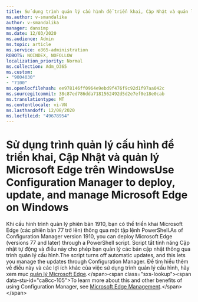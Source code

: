 ```yaml
---
title: Sử dụng trình quản lý cấu hình để triển khai, Cập Nhật và quản lý Microsoft Edge trên Windows
ms.author: v-smandalika
author: v-smandalika
manager: dansimp
ms.date: 12/03/2020
ms.audience: Admin
ms.topic: article
ms.service: o365-administration
ROBOTS: NOINDEX, NOFOLLOW
localization_priority: Normal
ms.collection: Adm_O365
ms.custom:
- "9004030"
- "7100"
ms.openlocfilehash: ee978146ff0964e9ebd9f476f9c92d1f97aa042c
ms.sourcegitcommit: 38c87ed786dda7181562492d5d2e7ef0e18e0cab
ms.translationtype: MT
ms.contentlocale: vi-VN
ms.lasthandoff: 12/08/2020
ms.locfileid: "49678954"
---
```

# <a name="use-configuration-manager-to-deploy-update-and-manage-microsoft-edge-on-windows"></a><span data-ttu-id="ca8cc-102">Sử dụng trình quản lý cấu hình để triển khai, Cập Nhật và quản lý Microsoft Edge trên Windows</span><span class="sxs-lookup"><span data-stu-id="ca8cc-102">Use Configuration Manager to deploy, update, and manage Microsoft Edge on Windows</span></span>

<span data-ttu-id="ca8cc-103">Khi cấu hình trình quản lý phiên bản 1910, bạn có thể triển khai Microsoft Edge (các phiên bản 77 trở lên) thông qua một tập lệnh PowerShell.</span><span class="sxs-lookup"><span data-stu-id="ca8cc-103">As of Configuration Manager version 1910, you can deploy Microsoft Edge (versions 77 and later) through a PowerShell script.</span></span> <span data-ttu-id="ca8cc-104">Script tắt tính năng Cập nhật tự động và điều này cho phép bạn quản lý các bản cập nhật thông qua trình quản lý cấu hình.</span><span class="sxs-lookup"><span data-stu-id="ca8cc-104">The script turns off automatic updates, and this lets you manage the updates through Configuration Manager.</span></span> <span data-ttu-id="ca8cc-105">Để tìm hiểu thêm về điều này và các lợi ích khác của việc sử dụng trình quản lý cấu hình, hãy xem mục [quản lý Microsoft Edge](https://docs.microsoft.com/mem/configmgr/apps/deploy-use/deploy-edge?).</span><span class="sxs-lookup"><span data-stu-id="ca8cc-105">To learn more about this and other benefits of using Configuration Manager, see [Microsoft Edge Management](https://docs.microsoft.com/mem/configmgr/apps/deploy-use/deploy-edge?).</span></span>